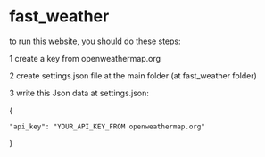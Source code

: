 # fast_weather


to run this website, you should do these steps:

1 create a key from openweathermap.org

2 create settings.json file at the main folder (at fast_weather folder)

3 write this Json data at settings.json:

{

    "api_key": "YOUR_API_KEY_FROM openweathermap.org"

}
